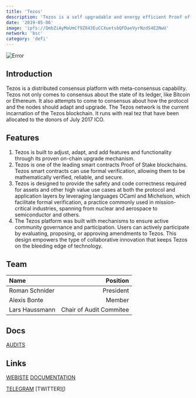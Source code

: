 ```yaml
---
title: 'Tezos'
description: 'Tezos is a self upgradable and energy efficient Proof of Stake blockchain.'
date: '2019-05-06'
image: 'ipfs://QmbZiAyMoUmCf9Z843EuCCXuetsbQFDaeVyrNzdS4E2NwU'
network: 'bsc'
category: 'defi'
---
```


![Error](ipfs://QmQGevhQp24CZxfKiP9t86LxvVgxsp17GYsZRaJWt5i6c1)

## Introduction
Tezos is a distributed consensus platform with meta-consensus capability. Tezos not only comes to consensus about the state of its ledger, like Bitcoin or Ethereum. It also attempts to come to consensus about how the protocol and the nodes should adapt and upgrade. The Tezos network is the current incarnation of the Tezos blockchain. It runs with real tez that have been allocated to the donors of July 2017 ICO.

## Features

1. Tezos is built to adjust, adapt, and add features and functionality through its proven on-chain upgrade mechanism.
2. Tezos is one of the leading smart contracts Proof of Stake blockchains. Tezos smart contracts can use formal verification, allowing them to be mathematically verified, reliable, and secure.
3. Tezos is designed to provide the safety and code correctness required for assets and other high value use cases at both the protocol and application layers by leveraging languages OCaml and Michelson, which facilitate formal verification, a practice commonly used in mission-critical industries, spanning from nuclear and aerospace to semiconductor and others.
4. The Tezos platform was built with mechanisms to ensure active community governance and participation. Users can actively participate by evaluating, proposing, or approving amendments to Tezos. This design empowers the type of collaborative innovation that keeps Tezos on the bleeding edge of technology.
   

## Team

| Name  |  Position |
|:---|---:|
|Roman Schnider  | President |
Alexis Bonte | Member |
|Lars Haussmann| Chair of Audit Commitee|

## Docs

[AUDITS](ipfs://QmNwcevwcyBMHbuvzJeRGMz3Z7xUnSag673e24W5BFGe5Z)


## Links

[WEBISTE](https://www.tezos.com/)
[DOCUMENTATION](https://tezos.gitlab.io/)

[TELEGRAM](https://t.me/tezosplatform)
[TWITTER][(](https://twitter.com/tezos))